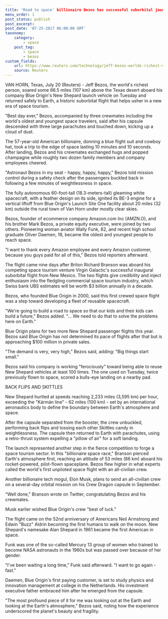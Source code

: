 ```yaml
--- 
title: 'Road to space' billionaire Bezos has successful suborbital jaunt
menu_order: 1 
post_status: publish 
post_excerpt: 
post_date: '07-25-2017 06:00:00 GMT'
taxonomy: 
    category: 
        - space 
    post_tag: 
        - space 
        - bezos  
custom_fields: 
    url: https://www.reuters.com/technology/jeff-bezos-worlds-richest-man-set-inaugural-space-voyage-2021-07-20/
    source: Reuters 
--- 
```


VAN HORN, Texas, July 20 (Reuters) - Jeff Bezos, the world's richest person, soared some 66.5 miles (107 km) above the Texas desert aboard his company Blue Origin's New Shepard launch vehicle on Tuesday and returned safely to Earth, a historic suborbital flight that helps usher in a new era of space tourism.

"Best day ever," Bezos, accompanied by three crewmates including the world's oldest and youngest space travelers, said after his capsule descended with three large parachutes and touched down, kicking up a cloud of dust.

The 57-year-old American billionaire, donning a blue flight suit and cowboy hat, took a trip to the edge of space lasting 10 minutes and 10 seconds. After landing, Bezos and his crewmates exchanged hugs and popped champagne while roughly two dozen family members and company employees cheered.

"Astronaut Bezos in my seat - happy, happy, happy," Bezos told mission control during a safety check after the passengers buckled back in following a few minutes of weightlessness in space.

The fully autonomous 60-foot-tall (18.3-meters-tall) gleaming white spacecraft, with a feather design on its side, ignited its BE-3 engine for a vertical liftoff from Blue Origin's Launch Site One facility about 20 miles (32 km) outside the rural town of Van Horn under mostly clear skies.

Bezos, founder of ecommerce company Amazon.com Inc (AMZN.O), and his brother Mark Bezos, a private equity executive, were joined by two others. Pioneering woman aviator Wally Funk, 82, and recent high school graduate Oliver Daemen, 18, became the oldest and youngest people to reach space.

"I want to thank every Amazon employee and every Amazon customer, because you guys paid for all of this," Bezos told reporters afterward.

The flight came nine days after Briton Richard Branson was aboard his competing space tourism venture Virgin Galactic's successful inaugural suborbital flight from New Mexico. The two flights give credibility and inject enthusiasm into the fledgling commercial space tourism industry, which Swiss bank UBS estimates will be worth $3 billion annually in a decade.

Bezos, who founded Blue Origin in 2000, said this first crewed space flight was a step toward developing a fleet of reusable spacecraft.

"We're going to build a road to space so that our kids and their kids can build a future," Bezos added. "... We need to do that to solve the problems here on Earth."

Blue Origin plans for two more New Shepard passenger flights this year. Bezos said Blue Origin has not determined its pace of flights after that but is approaching $100 million in private sales.

"The demand is very, very high," Bezos said, adding: "Big things start small."

Bezos said his company is working "ferociously" toward being able to reuse New Shepard vehicles at least 100 times. The one used on Tuesday, twice previously flown to space, scored a bulls-eye landing on a nearby pad.

BACK FLIPS AND SKITTLES

New Shepard hurtled at speeds reaching 2,233 miles (3,595 km) per hour, exceeding the "Kármán line" - 62 miles (100 km) - set by an international aeronautics body to define the boundary between Earth's atmosphere and space.

After the capsule separated from the booster, the crew unbuckled, performing back flips and tossing each other Skittles candy in weightlessness. The capsule then returned to Earth with parachutes, using a retro-thrust system expelling a "pillow of air" for a soft landing.

The launch represented another step in the fierce competition to forge a space tourism sector. In this "billionaire space race," Branson pierced Earth's atmosphere first, reaching an altitude of 53 miles (86 km) aboard his rocket-powered, pilot-flown spaceplane. Bezos flew higher in what experts called the world's first unpiloted space flight with an all-civilian crew.

Another billionaire tech mogul, Elon Musk, plans to send an all-civilian crew on a several-day orbital mission on his Crew Dragon capsule in September.

"Well done," Branson wrote on Twitter, congratulating Bezos and his crewmates.

Musk earlier wished Blue Origin's crew "best of luck."

The flight came on the 52nd anniversary of Americans Neil Armstrong and Edwin "Buzz" Aldrin becoming the first humans to walk on the moon. New Shepard's namesake Alan Shepard in 1961 became the first American in space.

Funk was one of the so-called Mercury 13 group of women who trained to become NASA astronauts in the 1960s but was passed over because of her gender.

"I've been waiting a long time," Funk said afterward. "I want to go again - fast."

Daemen, Blue Origin's first paying customer, is set to study physics and innovation management at college in the Netherlands. His investment executive father embraced him after he emerged from the capsule.

"The most profound piece of it for me was looking out at the Earth and looking at the Earth's atmosphere," Bezos said, noting how the experience underscored the planet's beauty and fragility.
